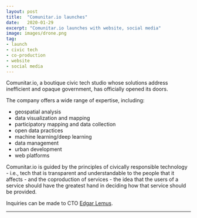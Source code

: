 ```yaml
---
layout: post
title:  "Comunitar.io launches"
date:   2020-01-29
excerpt: "Comunitar.io launches with website, social media"
image: images/drone.png
tag:
- launch
- civic tech
- co-production
- website
- social media
---
```


Comunitar.io, a boutique civic tech studio whose solutions address inefficient and opaque government, has officially opened its doors.

The company offers a wide range of expertise, including:
* geospatial analysis
* data visualization and mapping
* participatory mapping and data collection
* open data practices
* machine learning/deep learning
* data management
* urban development
* web platforms

Comunitar.io is guided by the principles of civically responsible technology - i.e., tech that is transparent and understandable to the people that it affects - and the coproduction of services - the idea that the users of a service should have the greatest hand in deciding how that service should be provided.

Inquiries can be made to CTO [Edgar Lemus](mailto:edgar@comunitar.io).




---
<!--
### Projects Overlay

To set what image links appear in the overlay menu edit `_data/projects.yaml`. Use the following format to set the URL, title, image and project status for as many links as you'd like. If you set `completed` to `false` like `completed: false`, it won't be clickable until you set it true like `completed: true`

{% highlight yaml %}
- title: Moon Jekyll Theme
  url: http://taylantatli.me/Moon
  image: https://cloud.githubusercontent.com/assets/754514/14509720/61c61058-01d6-11e6-93ab-0918515ecd56.png
  completed: true

- title: Ramme Jekyll Theme
  url: http://taylantatli.me/Ramme
  image: https://raw.githubusercontent.com/TaylanTatli/Ramme/master/assets/img/screenshot-post.png
  completed: true

- title: Daisy Pelican Theme
  url: http://taylantatli.me/Daisy-Pelican-Theme/
  image: https://raw.githubusercontent.com/TaylanTatli/Daisy-Pelican-Theme/master/Preview-1.png
  completed: true

- title: Block Icon Theme
  url: https://github.com/TaylanTatli/Block-Icon-Theme
  image: https://raw.githubusercontent.com/TaylanTatli/Block-Icon-Theme/master/Preview.png
  completed: false

- title: Start Page
  url: http://taylantatli.me/StartPage/
  image: https://raw.githubusercontent.com/TaylanTatli/StartPage/master/preview.png
  completed: false
{% endhighlight %}

---
 -->
